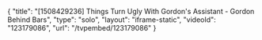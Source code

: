 {
    "title": "[1508429236] Things Turn Ugly With Gordon's Assistant - Gordon Behind Bars",
    "type": "solo",
    "layout": "iframe-static",
    "videoId": "123179086",
    "url": "\/tvpembed\/123179086"
}